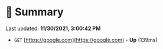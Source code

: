 # 📖 Summary
Last updated: **11/30/2021, 3:00:42 PM**

- `GET` [https://google.com](https://google.com) - **Up** (139ms)
